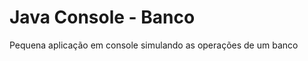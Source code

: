 <h1>Java Console - Banco</h1>
<p>Pequena aplicação em console simulando as operações de um banco</p>
